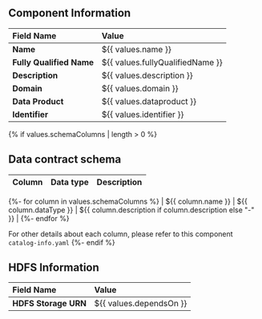 ## Component Information

| Field Name               | Value                            |
|:-------------------------|:---------------------------------|
| **Name**                 | ${{ values.name }}               |
| **Fully Qualified Name** | ${{ values.fullyQualifiedName }} |
| **Description**          | ${{ values.description }}        |
| **Domain**               | ${{ values.domain }}             |
| **Data Product**         | ${{ values.dataproduct }}        |
| **Identifier**           | ${{ values.identifier }}         |

{% if values.schemaColumns | length > 0 %}
## Data contract schema

| Column | Data type | Description |
|:-------|:----------|:------------|
{%- for column in values.schemaColumns %}
| ${{ column.name }} | ${{ column.dataType }} | ${{ column.description if column.description else "-" }} |
{%- endfor %}

For other details about each column, please refer to this component `catalog-info.yaml`
{%- endif %}

## HDFS Information

| Field Name           | Value                   |
|:---------------------|:------------------------|
| **HDFS Storage URN** | ${{ values.dependsOn }} |
